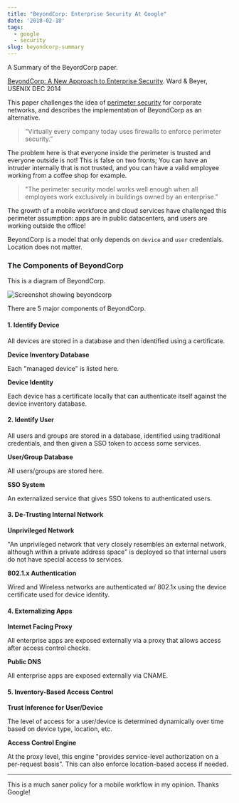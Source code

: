 ```yaml
---
title: "BeyondCorp: Enterprise Security At Google"
date: '2018-02-18'
tags:
  - google
  - security
slug: beyondcorp-summary
---
```


A Summary of the BeyordCorp paper.

[BeyondCorp: A New Approach to Enterprise Security](https://static.googleusercontent.com/media/research.google.com/en//pubs/archive/43231.pdf). Ward & Beyer, USENIX DEC 2014

This paper challenges the idea of [perimeter security](https://en.wikipedia.org/wiki/Perimeter_Security) for corporate networks, and describes the implementation of BeyondCorp as an alternative.

> "Virtually every company today uses firewalls to enforce perimeter security.”

The problem here is that everyone inside the perimeter is trusted and everyone outside is not! This is false on two fronts; You can have an intruder internally that is not trusted, and you can have a valid employee working from a coffee shop for example.

> "The perimeter security model works well enough when all employees work exclusively in buildings owned by an enterprise."

The growth of a mobile workforce and cloud services have challenged this perimeter assumption: apps are in public datacenters, and users are working outside the office!

BeyondCorp is a model that only depends on `device` and `user` credentials. Location does not matter.

### The Components of BeyondCorp

This is a diagram of BeyondCorp.

<p><img src="/img/beyondcorp-model.png" alt="Screenshot showing beyondcorp"></p>


There are 5 major components of BeyondCorp.

#### 1. Identify Device

All devices are stored in a database and then identified using a certificate.

**Device Inventory Database**

Each "managed device" is listed here.

**Device Identity**

Each device has a certificate locally that can authenticate itself against the device inventory database.

#### 2. Identify User

All users and groups are stored in a database, identified using traditional credentials, and then given a SSO token to access some services.

**User/Group Database**

All users/groups are stored here.

**SSO System**

An externalized service that gives SSO tokens to authenticated users.

#### 3. De-Trusting Internal Network

**Unprivileged Network**

"An unprivileged network that very closely resembles
an external network, although within a private address space" is deployed so that internal users do not have special access to services.

**802.1.x Authentication**

Wired and Wireless networks are authenticated w/ 802.1x using the device certificate used for device identity.

#### 4. Externalizing Apps

**Internet Facing Proxy**

All enterprise apps are exposed externally via a proxy that allows access after access control checks.

**Public DNS**

All enterprise apps are exposed externally via CNAME.

#### 5. Inventory-Based Access Control

**Trust Inference for User/Device**

The level of access for a user/device is determined dynamically over time based on device type, location, etc.

**Access Control Engine**


At the proxy level, this engine "provides service-level authorization on a per-request basis". This can also enforce location-based access if needed.

----

This is a much saner policy for a mobile workflow in my opinion. Thanks Google!
